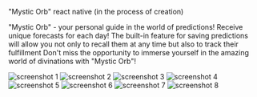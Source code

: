  "Mystic Orb" react native (in the process of creation)
  
  
  "Mystic Orb" - your personal guide in the world of predictions! Receive unique forecasts for each day!
  The built-in feature for saving predictions will allow you not only to recall them at any time but also to track their fulfillment
  Don't miss the opportunity to immerse yourself in the amazing world of divinations with "Mystic Orb"!

![screenshot 1](https://github.com/eshchukina/mystic_orb/blob/main/assets/screenshots/1.jpg)
![screenshot 2](https://github.com/eshchukina/mystic_orb/blob/main/assets/screenshots/2.jpg)
![screenshot 3](https://github.com/eshchukina/mystic_orb/blob/main/assets/screenshots/3.jpg)
![screenshot 4](https://github.com/eshchukina/mystic_orb/blob/main/assets/screenshots/4.jpg)
![screenshot 5](https://github.com/eshchukina/mystic_orb/blob/main/assets/screenshots/5.jpg)
![screenshot 6](https://github.com/eshchukina/mystic_orb/blob/main/assets/screenshots/6.jpg)
![screenshot 7](https://github.com/eshchukina/mystic_orb/blob/main/assets/screenshots/7.jpg)
![screenshot 8](https://github.com/eshchukina/mystic_orb/blob/main/assets/screenshots/8.jpg)

